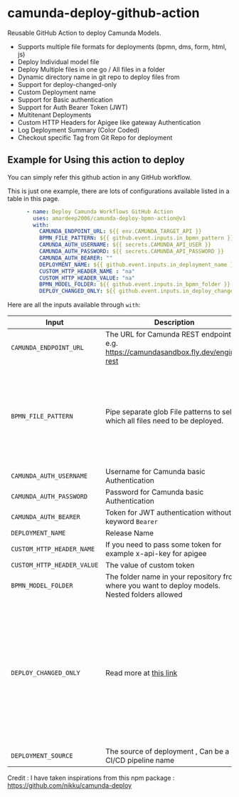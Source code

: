 # camunda-deploy-github-action
Reusable GitHub Action to deploy Camunda Models. 

* Supports multiple file formats for deployments (bpmn, dms, form, html, js)
* Deploy Individual model file
* Deploy Multiple files in one go / All files in a folder
* Dynamic directory name in git repo to deploy files from
* Support for deploy-changed-only
* Custom Deployment name
* Support for Basic authentication
* Support for Auth Bearer Token (JWT)
* Multitenant Deployments
* Custom HTTP Headers for Apigee like gateway Authentication
* Log Deployment Summary (Color Coded)
* Checkout specific Tag from Git Repo for deployment

## Example for Using this action to deploy
You can simply refer this github action in any GitHub workflow.

This is just one example, there are lots of configurations available listed in a table in this page.

```yaml
      - name: Deploy Camunda Workflows GitHub Action
        uses: amardeep2006/camunda-deploy-bpmn-action@v1
        with:
          CAMUNDA_ENDPOINT_URL: ${{ env.CAMUNDA_TARGET_API }}
          BPMN_FILE_PATTERN: ${{ github.event.inputs.in_bpmn_pattern }}
          CAMUNDA_AUTH_USERNAME: ${{ secrets.CAMUNDA_API_USER }}
          CAMUNDA_AUTH_PASSWORD: ${{ secrets.CAMUNDA_API_PASSWORD }}
          CAMUNDA_AUTH_BEARER: ""
          DEPLOYMENT_NAME: ${{ github.event.inputs.in_deployment_name }}
          CUSTOM_HTTP_HEADER_NAME : "na"
          CUSTOM_HTTP_HEADER_VALUE: "na"
          BPMN_MODEL_FOLDER: ${{ github.event.inputs.in_bpmn_folder }}
          DEPLOY_CHANGED_ONLY: ${{ github.event.inputs.in_deploy_changed_only }}          
```

Here are all the inputs available through `with`:

| Input               | Description                                                                                                                                          | Default | Required |
| ------------------- | ---------------------------------------------------------------------------------------------------------------------------------------------------- | ------- | -------- |
| `CAMUNDA_ENDPOINT_URL`               | The URL for Camunda REST endpoint e.g. https://camundasandbox.fly.dev/engine-rest                                                                                                                       |         | ✔        |
| `BPMN_FILE_PATTERN`           | Pipe separate glob File patterns to select which all files need to be deployed.  | Multiple patterns are allowed. You may pass name of single file or you may pass multiple file names (Pipe separated) . This is entirely upto you which file/patterns you want to use to choose deployment files.  `*.dmn\|*.bpmn\|*.form\|*.html`   OR `*.bpmn`  |          |
| `CAMUNDA_AUTH_USERNAME`         | Username for Camunda basic Authentication                                                            |         |          |
| `CAMUNDA_AUTH_PASSWORD`            | Password for Camunda basic Authentication |  |          |
| `CAMUNDA_AUTH_BEARER`              | Token for JWT authentication without keyword `Bearer`   |         |          |
| `DEPLOYMENT_NAME`              | Release Name |         |          |
| `CUSTOM_HTTP_HEADER_NAME`             | If you need to pass some token for example x-api-key for apigee                                                                                                |   `x-api-key`      |          |
| `CUSTOM_HTTP_HEADER_VALUE`            | The value of custom token |         |          |
| `BPMN_MODEL_FOLDER`          | The folder name in your repository from where you want to deploy models. Nested folders allowed                                                                                                            |  examples: `models` OR `models/onboarding`        |          |
| `DEPLOY_CHANGED_ONLY`       | Read more at [this link](https://docs.camunda.org/manual/7.18/reference/rest/deployment/post-deployment/#request-body)                                                                                               |  A flag indicating whether the process engine should perform duplicate checking on a per-resource basis. If set to true, only those resources that have actually changed are deployed. Checks are made against resources included previous deployments of the same name and only against the latest versions of those resources. If set to true, the option enable-duplicate-filtering is overridden and set to true.       |          |
| `DEPLOYMENT_SOURCE`     | The source of deployment , Can be a CI/CD pipeline name  | e.g.  `github-action-cd`      |          |


Credit : I have taken inspirations from this npm package : https://github.com/nikku/camunda-deploy
